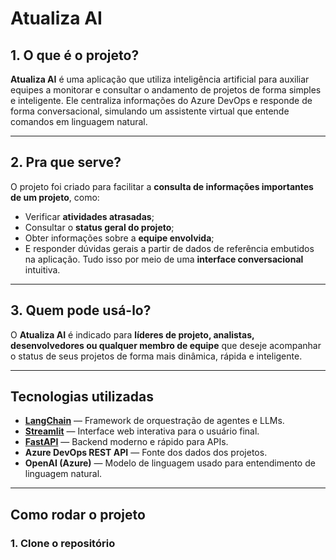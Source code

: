# Atualiza AI
## 1. O que é o projeto?

**Atualiza AI** é uma aplicação que utiliza inteligência artificial para auxiliar equipes a monitorar e consultar o andamento de projetos de forma simples e inteligente. Ele centraliza informações do Azure DevOps e responde de forma conversacional, simulando um assistente virtual que entende comandos em linguagem natural.

---
## 2. Pra que serve?
O projeto foi criado para facilitar a **consulta de informações importantes de um projeto**, como:
- Verificar **atividades atrasadas**;
- Consultar o **status geral do projeto**;
- Obter informações sobre a **equipe envolvida**;
- E responder dúvidas gerais a partir de dados de referência embutidos na aplicação.
Tudo isso por meio de uma **interface conversacional** intuitiva.
---
## 3. Quem pode usá-lo?
O **Atualiza AI** é indicado para **líderes de projeto, analistas, desenvolvedores ou qualquer membro de equipe** que deseje acompanhar o status de seus projetos de forma mais dinâmica, rápida e inteligente.

---
## Tecnologias utilizadas
- **[LangChain](https://www.langchain.com/)** — Framework de orquestração de agentes e LLMs.
- **[Streamlit](https://streamlit.io/)** — Interface web interativa para o usuário final.
- **[FastAPI](https://fastapi.tiangolo.com/)** — Backend moderno e rápido para APIs.
- **Azure DevOps REST API** — Fonte dos dados dos projetos.
- **OpenAI (Azure)** — Modelo de linguagem usado para entendimento de linguagem natural.
---
## Como rodar o projeto
### 1. Clone o repositório

